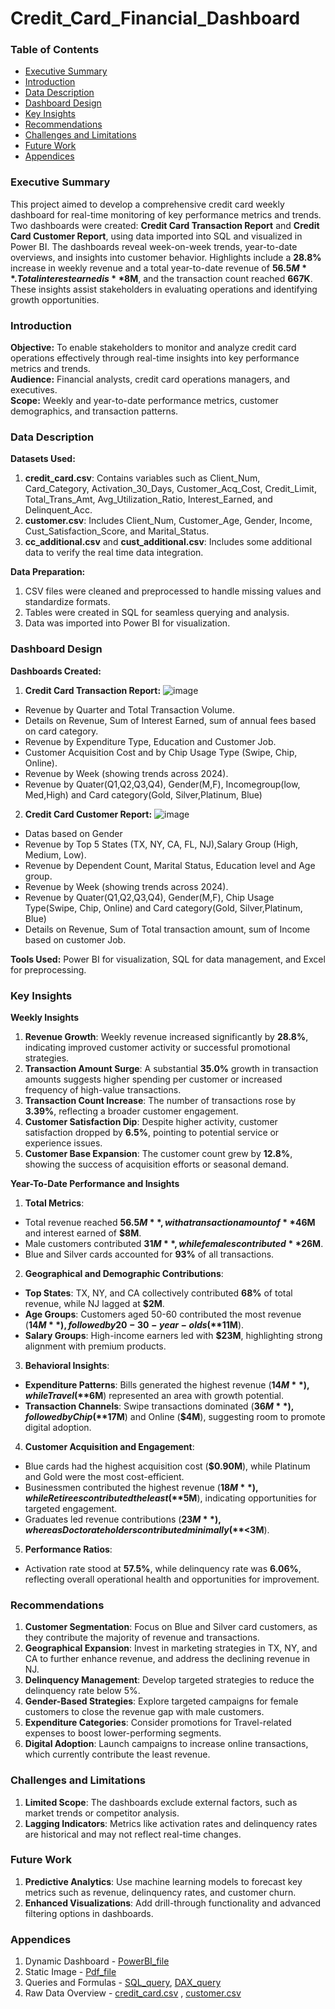 # Credit_Card_Financial_Dashboard 

### Table of Contents
- [Executive Summary](#executive-summary)
- [Introduction](#Introduction)
- [Data Description](#Data-Description)
- [Dashboard Design](#Dashboard-Design)
- [Key Insights](#Key-Insights)
- [Recommendations](#Recommendations)
- [Challenges and Limitations](#Challenges-and-Limitations)
- [Future Work](#Future-Work)
- [Appendices](#Appendices)
  
### Executive Summary
This project aimed to develop a comprehensive credit card weekly dashboard for real-time monitoring of key performance metrics and trends. Two dashboards were created: **Credit Card Transaction Report** and **Credit Card Customer Report**, using data imported into SQL and visualized in Power BI. The dashboards reveal week-on-week trends, year-to-date overviews, and insights into customer behavior. Highlights include a **28.8%** increase in weekly revenue and a total year-to-date revenue of **$56.5M**. Total interest earned is **$8M**, and the transaction count reached **667K**. These insights assist stakeholders in evaluating operations and identifying growth opportunities.

### Introduction
**Objective:** To enable stakeholders to monitor and analyze credit card operations effectively through real-time insights into key performance metrics and trends.  
**Audience:** Financial analysts, credit card operations managers, and executives.  
**Scope:** Weekly and year-to-date performance metrics, customer demographics, and transaction patterns.  


### Data Description
**Datasets Used:**
1. **credit_card.csv**: Contains variables such as Client_Num, Card_Category, Activation_30_Days, Customer_Acq_Cost, Credit_Limit, Total_Trans_Amt, Avg_Utilization_Ratio, Interest_Earned, and Delinquent_Acc.
2. **customer.csv**: Includes Client_Num, Customer_Age, Gender, Income, Cust_Satisfaction_Score, and Marital_Status.
3. **cc_additional.csv** and **cust_additional.csv**: Includes some additional data to verify the real time data integration.
     
**Data Preparation:**
1. CSV files were cleaned and preprocessed to handle missing values and standardize formats.
2. Tables were created in SQL for seamless querying and analysis.
3. Data was imported into Power BI for visualization.
   
### Dashboard Design
**Dashboards Created:**
1. **Credit Card Transaction Report:**
![image](https://github.com/user-attachments/assets/74c9dea5-3d58-4acc-a4d3-6c6532e28940)

- Revenue by Quarter and Total Transaction Volume.
- Details on Revenue, Sum of Interest Earned, sum of annual fees based on card category.
- Revenue by Expenditure Type, Education and Customer Job.
- Customer Acquisition Cost and by Chip Usage Type (Swipe, Chip, Online).
- Revenue by Week (showing trends across 2024).
- Revenue by Quater(Q1,Q2,Q3,Q4), Gender(M,F), Incomegroup(low, Med,High) and Card category(Gold, Silver,Platinum, Blue)

2. **Credit Card Customer Report:**
![image](https://github.com/user-attachments/assets/0f06f8b6-9916-4d1c-b8f8-a81c1e7b6d15)

- Datas based on Gender
- Revenue by Top 5 States (TX, NY, CA, FL, NJ),Salary Group (High, Medium, Low).
- Revenue by Dependent Count, Marital Status, Education level and Age group.
- Revenue by Week (showing trends across 2024).
- Revenue by Quater(Q1,Q2,Q3,Q4), Gender(M,F), Chip Usage Type(Swipe, Chip, Online) and Card category(Gold, Silver,Platinum, Blue)
- Details on Revenue, Sum of Total transaction amount, sum of Income based on customer Job.
 
**Tools Used:** Power BI for visualization, SQL for data management, and Excel for preprocessing.

### Key Insights

**Weekly Insights**

1. **Revenue Growth**: Weekly revenue increased significantly by **28.8%**, indicating improved customer activity or successful promotional strategies.  
2. **Transaction Amount Surge**: A substantial **35.0%** growth in transaction amounts suggests higher spending per customer or increased frequency of high-value transactions.
4. **Transaction Count Increase**: The number of transactions rose by **3.39%**, reflecting a broader customer engagement.  
5. **Customer Satisfaction Dip**: Despite higher activity, customer satisfaction dropped by **6.5%**, pointing to potential service or experience issues.  
6. **Customer Base Expansion**: The customer count grew by **12.8%**, showing the success of acquisition efforts or seasonal demand.  

**Year-To-Date Performance and Insights**

1. **Total Metrics**:
- Total revenue reached **$56.5M**, with a transaction amount of **$46M** and interest earned of **$8M**.
- Male customers contributed **$31M**, while females contributed **$26M**.
- Blue and Silver cards accounted for **93%** of all transactions.

2. **Geographical and Demographic Contributions**:
- **Top States**: TX, NY, and CA collectively contributed **68%** of total revenue, while NJ lagged at **$2M**.
- **Age Groups**: Customers aged 50-60 contributed the most revenue (**$14M**), followed by 20-30-year-olds (**$11M**).
- **Salary Groups**: High-income earners led with **$23M**, highlighting strong alignment with premium products.

3. **Behavioral Insights**:
- **Expenditure Patterns**: Bills generated the highest revenue (**$14M**), while Travel (**$6M**) represented an area with growth potential.
- **Transaction Channels**: Swipe transactions dominated (**$36M**), followed by Chip (**$17M**) and Online (**$4M**), suggesting room to promote digital adoption.

4. **Customer Acquisition and Engagement**:
- Blue cards had the highest acquisition cost (**$0.90M**), while Platinum and Gold were the most cost-efficient.
- Businessmen contributed the highest revenue (**$18M**), while Retirees contributed the least (**$5M**), indicating opportunities for targeted engagement.
- Graduates led revenue contributions (**$23M**), whereas Doctorate holders contributed minimally (**<$3M**).

5. **Performance Ratios**:
- Activation rate stood at **57.5%**, while delinquency rate was **6.06%**, reflecting overall operational health and opportunities for improvement.

### Recommendations
1. **Customer Segmentation**: Focus on Blue and Silver card customers, as they contribute the majority of revenue and transactions.
2. **Geographical Expansion**: Invest in marketing strategies in TX, NY, and CA to further enhance revenue, and address the declining revenue in NJ.
3. **Delinquency Management**: Develop targeted strategies to reduce the delinquency rate below 5%.
4. **Gender-Based Strategies**: Explore targeted campaigns for female customers to close the revenue gap with male customers.
5. **Expenditure Categories**: Consider promotions for Travel-related expenses to boost lower-performing segments.
6. **Digital Adoption**: Launch campaigns to increase online transactions, which currently contribute the least revenue.
   
### Challenges and Limitations
1. **Limited Scope**: The dashboards exclude external factors, such as market trends or competitor analysis.
2. **Lagging Indicators**: Metrics like activation rates and delinquency rates are historical and may not reflect real-time changes.
   
### Future Work
1. **Predictive Analytics**: Use machine learning models to forecast key metrics such as revenue, delinquency rates, and customer churn.
2. **Enhanced Visualizations**: Add drill-through functionality and advanced filtering options in dashboards.
   
### Appendices
1. Dynamic Dashboard - [PowerBI_file](https://github.com/liyapaul24/Credit_Card_Financial_Dashboard/blob/main/Report/Credit_Card_Report.pbix)
2. Static Image - [Pdf_file](https://github.com/liyapaul24/Credit_Card_Financial_Dashboard/blob/main/Report/Credit_Card_Weekly_Report.pdf)
3. Queries and Formulas - [SQL_query](https://github.com/liyapaul24/Credit_Card_Financial_Dashboard/blob/main/Data/SQLQuery.sql), [DAX_query](https://github.com/liyapaul24/Credit_Card_Financial_Dashboard/blob/main/Data/DAX%20Queries.docx)
4. Raw Data Overview - [credit_card.csv](https://github.com/liyapaul24/Credit_Card_Financial_Dashboard/blob/main/Data/credit_card.csv) , [customer.csv](https://github.com/liyapaul24/Credit_Card_Financial_Dashboard/blob/main/Data/customer.csv)
